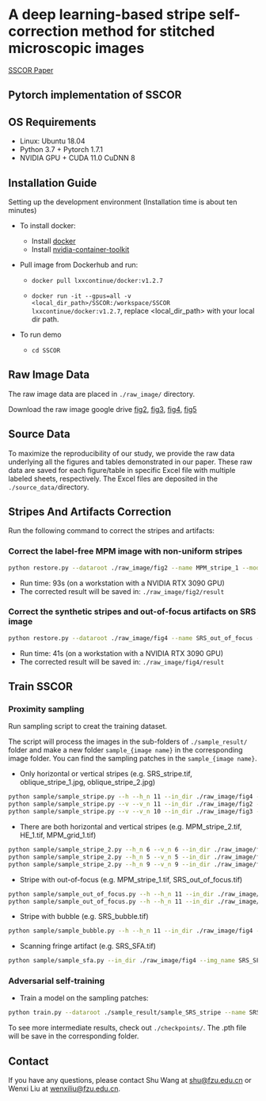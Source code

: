 
# A deep learning-based stripe self-correction method for stitched microscopic images

[SSCOR Paper](https://www.biorxiv.org/content/10.1101/2023.01.11.523393v1)

## Pytorch implementation of SSCOR

## OS Requirements
- Linux: Ubuntu 18.04
- Python 3.7 + Pytorch 1.7.1
- NVIDIA GPU + CUDA 11.0 CuDNN 8

## Installation Guide
Setting up the development environment (Installation time is about ten minutes)
- To install docker:
  - Install [docker](https://docs.docker.com/install/)
  - Install [nvidia-container-toolkit](https://docs.nvidia.com/datacenter/cloud-native/container-toolkit/install-guide.html)
- Pull image from Dockerhub and run:

  - `docker pull lxxcontinue/docker:v1.2.7`

  - `docker run -it --gpus=all -v <local_dir_path>/SSCOR:/workspace/SSCOR lxxcontinue/docker:v1.2.7`, replace <local_dir_path> with your local dir path.

- To run demo
  - `cd SSCOR`


## Raw Image Data
The raw image data are placed in `./raw_image/` directory.

Download the raw image google drive [fig2](https://drive.google.com/file/d/1ft7olxzalz8kQBT6cc3BjmZE4LQmtEhi/view?usp=drive_link), 
[fig3](https://drive.google.com/file/d/10ceCUBRYDQvjrqky2BBIFH7dbpHQthgj/view?usp=drive_link),
[fig4](https://drive.google.com/file/d/1wYSfOxSfZwVknHdlK9dM0YJp_vffIuZj/view?usp=drive_link),
[fig5](https://drive.google.com/file/d/1nO9jJWaVPF2UXtt0iG0zm4TaqwoVz6kN/view?usp=drive_link)

## Source Data
To maximize the reproducibility of our study, we provide the raw data underlying all the figures and tables demonstrated in our paper. These raw data are saved for each figure/table in specific Excel file with multiple labeled sheets, respectively. The Excel files are deposited in the `./source_data/`directory.

## Stripes And Artifacts Correction 
Run the following command to correct the stripes and artifacts:

### Correct the label-free MPM image with non-uniform stripes
```bash
python restore.py --dataroot ./raw_image/fig2 --name MPM_stripe_1 --model sscor --image_name MPM_stripe_1.tif --offset_size 100 --repeat 2
```
- Run time: 93s (on a workstation with a NVIDIA RTX 3090 GPU)
- The corrected result will be saved in: `./raw_image/fig2/result`
  
### Correct the synthetic stripes and out-of-focus artifacts on SRS image
```bash
python restore.py --dataroot ./raw_image/fig4 --name SRS_out_of_focus --model sscor --image_name SRS_out_of_focus.tif --offset_size 100 --repeat 1
```
- Run time: 41s (on a workstation with a NVIDIA RTX 3090 GPU)
- The corrected result will be saved in: `./raw_image/fig4/result`

## Train SSCOR
### Proximity sampling

Run sampling script to creat the training dataset.

The script will process the images in the sub-folders of `./sample_result/` folder and make a new folder `sample_{image name}` in the corresponding image folder. You can find the sampling patches in the `sample_{image name}`.

- Only horizontal or vertical stripes (e.g. SRS_stripe.tif, oblique_stripe_1.jpg, oblique_stripe_2.jpg)
```bash
python sample/sample_stripe.py --h --h_n 11 --in_dir ./raw_image/fig4 --img_name SRS_stripe.tif
python sample/sample_stripe.py --v --v_n 11 --in_dir ./raw_image/fig2 --img_name oblique_stripe_1.jpg
python sample/sample_stripe.py --v --v_n 10 --in_dir ./raw_image/fig3 --img_name oblique_stripe_2.jpg
```

- There are both horizontal and vertical stripes (e.g. MPM_stripe_2.tif, HE_1.tif, MPM_grid_1.tif)
```bash
python sample/sample_stripe_2.py --h_n 6 --v_n 6 --in_dir ./raw_image/fig3 --img_name MPM_stripe_2.tif --direction 0
python sample/sample_stripe_2.py --h_n 5 --v_n 5 --in_dir ./raw_image/fig5 --img_name HE_1.tif --direction 1 --patch_size 512
python sample/sample_stripe_2.py --h_n 9 --v_n 9 --in_dir ./raw_image/fig2 --img_name MPM_grid_1.tif --patch_size 128
```

- Stripe with out-of-focus (e.g. MPM_stripe_1.tif, SRS_out_of_focus.tif)
```bash
python sample/sample_out_of_focus.py --h --h_n 11 --in_dir ./raw_image/fig2 --img_name MPM_stripe_1.tif --x_loc 4170 --y_loc 1960
python sample/sample_out_of_focus.py --h --h_n 11 --in_dir ./raw_image/fig4 --img_name SRS_out_of_focus.tif --x_loc 2600 --y_loc 3200
```

- Stripe with bubble (e.g. SRS_bubble.tif)
```bash
python sample/sample_bubble.py --h --h_n 11 --in_dir ./raw_image/fig4 --img_name SRS_bubble.tif
```

- Scanning fringe artifact (e.g. SRS_SFA.tif)
```bash
python sample/sample_sfa.py --in_dir ./raw_image/fig4 --img_name SRS_SFA.tif --x_loc 3200
```

### Adversarial self-training

- Train a model on the sampling patches:
```bash
python train.py --dataroot ./sample_result/sample_SRS_stripe --name SRS_stripe-train --model sscor --display_id 0 --load_size 286 --crop_size 256
```
To see more intermediate results, check out `./checkpoints/`. The .pth file will be save in the corresponding folder.

## Contact
If you have any questions, please contact Shu Wang at [shu@fzu.edu.cn](shu@fzu.edu.cn) or Wenxi Liu at [wenxiliu@fzu.edu.cn](wenxiliu@fzu.edu.cn).

